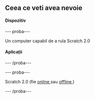 ## Ceea ce veti avea nevoie

#### Dispozitiv

\--- proba\---

Un computer capabil de a rula Scratch 2.0

#### Aplicații

\--- /proba\---

\--- proba\---

Scratch 2.0 (fie [ online ](https://scratch.mit.edu/projects/editor/) sau [ offline ](https://scratch.mit.edu/scratch2download/))

\--- /proba\---